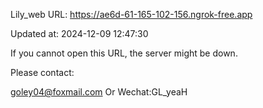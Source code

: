 Lily_web URL: https://ae6d-61-165-102-156.ngrok-free.app

Updated at: 2024-12-09 12:47:30

If you cannot open this URL, the server might be down.

Please contact: 

goley04@foxmail.com Or Wechat:GL_yeaH